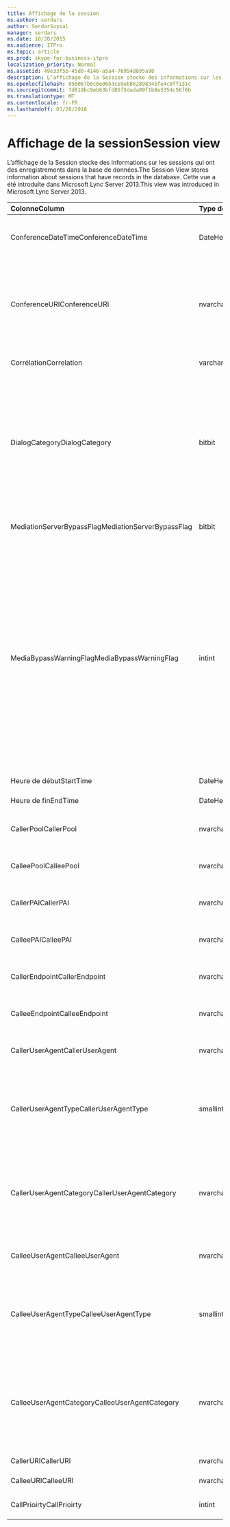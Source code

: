 ```yaml
---
title: Affichage de la session
ms.author: serdars
author: SerdarSoysal
manager: serdars
ms.date: 10/20/2015
ms.audience: ITPro
ms.topic: article
ms.prod: skype-for-business-itpro
localization_priority: Normal
ms.assetid: 49e33f5b-45d0-4146-a5a4-76954d895a98
description: L’affichage de la Session stocke des informations sur les sessions qui ont des enregistrements dans la base de données. Cette vue a été introduite dans Microsoft Lync Server 2013.
ms.openlocfilehash: 056067b0c0e06b3ce9eb862898345fe4c8ff131c
ms.sourcegitcommit: 7d819bc9eb63bfd85f5dada09f1b8e5354c56f6b
ms.translationtype: MT
ms.contentlocale: fr-FR
ms.lasthandoff: 03/28/2018
---
```

# <a name="session-view"></a><span data-ttu-id="21b77-104">Affichage de la session</span><span class="sxs-lookup"><span data-stu-id="21b77-104">Session view</span></span>
 
<span data-ttu-id="21b77-105">L’affichage de la Session stocke des informations sur les sessions qui ont des enregistrements dans la base de données.</span><span class="sxs-lookup"><span data-stu-id="21b77-105">The Session View stores information about sessions that have records in the database.</span></span> <span data-ttu-id="21b77-106">Cette vue a été introduite dans Microsoft Lync Server 2013.</span><span class="sxs-lookup"><span data-stu-id="21b77-106">This view was introduced in Microsoft Lync Server 2013.</span></span>
  
|<span data-ttu-id="21b77-107">**Colonne**</span><span class="sxs-lookup"><span data-stu-id="21b77-107">**Column**</span></span>|<span data-ttu-id="21b77-108">**Type de données**</span><span class="sxs-lookup"><span data-stu-id="21b77-108">**Data Type**</span></span>|<span data-ttu-id="21b77-109">**Détails**</span><span class="sxs-lookup"><span data-stu-id="21b77-109">**Details**</span></span>|
|:-----|:-----|:-----|
|<span data-ttu-id="21b77-110">ConferenceDateTime</span><span class="sxs-lookup"><span data-stu-id="21b77-110">ConferenceDateTime</span></span>  <br/> |<span data-ttu-id="21b77-111">DateHeure</span><span class="sxs-lookup"><span data-stu-id="21b77-111">datetime</span></span>  <br/> |<span data-ttu-id="21b77-112">Référencé à partir de la Table MediaLine.</span><span class="sxs-lookup"><span data-stu-id="21b77-112">Referenced from the MediaLine Table.</span></span>  <br/> |
|<span data-ttu-id="21b77-113">ConferenceURI</span><span class="sxs-lookup"><span data-stu-id="21b77-113">ConferenceURI</span></span>  <br/> |<span data-ttu-id="21b77-114">nvarchar(450)</span><span class="sxs-lookup"><span data-stu-id="21b77-114">nvarchar(450)</span></span>  <br/> |<span data-ttu-id="21b77-115">Conférence URI si il s’agit d’une conférence, ou DialogID si ce est une session peer-to-peer.</span><span class="sxs-lookup"><span data-stu-id="21b77-115">Conference URI if this is a conference, or DialogID if this is a peer-to-peer session.</span></span>  <br/> |
|<span data-ttu-id="21b77-116">Corrélation</span><span class="sxs-lookup"><span data-stu-id="21b77-116">Correlation</span></span>  <br/> |<span data-ttu-id="21b77-117">varchar (max)</span><span class="sxs-lookup"><span data-stu-id="21b77-117">varchar(max)</span></span>  <br/> |<span data-ttu-id="21b77-118">ID de corrélation de la session.</span><span class="sxs-lookup"><span data-stu-id="21b77-118">Correlation ID of the session.</span></span>  <br/> |
|<span data-ttu-id="21b77-119">DialogCategory</span><span class="sxs-lookup"><span data-stu-id="21b77-119">DialogCategory</span></span>  <br/> |<span data-ttu-id="21b77-120">bit</span><span class="sxs-lookup"><span data-stu-id="21b77-120">bit</span></span>  <br/> |<span data-ttu-id="21b77-121">Catégorie de la boîte de dialogue ; 0 est Skype pour Business Server à la branche de serveur de médiation ; 1 est le serveur de médiation pour jambe de passerelle RTPC.</span><span class="sxs-lookup"><span data-stu-id="21b77-121">Dialog category; 0 is Skype for Business Server to Mediation Server leg; 1 is Mediation Server to PSTN gateway leg.</span></span>  <br/> |
|<span data-ttu-id="21b77-122">MediationServerBypassFlag</span><span class="sxs-lookup"><span data-stu-id="21b77-122">MediationServerBypassFlag</span></span>  <br/> |<span data-ttu-id="21b77-123">bit</span><span class="sxs-lookup"><span data-stu-id="21b77-123">bit</span></span>  <br/> |<span data-ttu-id="21b77-124">Indique si l’appel a été ignoré.</span><span class="sxs-lookup"><span data-stu-id="21b77-124">Indicates whether or not the call was bypassed.</span></span>  <br/> |
|<span data-ttu-id="21b77-125">MediaBypassWarningFlag</span><span class="sxs-lookup"><span data-stu-id="21b77-125">MediaBypassWarningFlag</span></span>  <br/> |<span data-ttu-id="21b77-126">int</span><span class="sxs-lookup"><span data-stu-id="21b77-126">int</span></span>  <br/> |<span data-ttu-id="21b77-127">Ce champ, le cas échéant, indique pourquoi un appel a été ignoré pas même si la mise en correspondance des ID du contournement.</span><span class="sxs-lookup"><span data-stu-id="21b77-127">This field, if present, indicates why a call was not bypassed even if the bypass IDs matched.</span></span> <span data-ttu-id="21b77-128">Pour Skype pour Business Server, une seule valeur est définie :</span><span class="sxs-lookup"><span data-stu-id="21b77-128">For Skype for Business Server, only one value is defined:</span></span>  <br/> <span data-ttu-id="21b77-129">0 x 0001 - ID de contournement inconnu pour l’adaptateur de réseau par défaut</span><span class="sxs-lookup"><span data-stu-id="21b77-129">0x0001 - Unknown bypass ID for Default network adapter</span></span>  <br/> |
|<span data-ttu-id="21b77-130">Heure de début</span><span class="sxs-lookup"><span data-stu-id="21b77-130">StartTime</span></span>  <br/> |<span data-ttu-id="21b77-131">DateHeure</span><span class="sxs-lookup"><span data-stu-id="21b77-131">datetime</span></span>  <br/> |<span data-ttu-id="21b77-132">Appelez l’heure de début.</span><span class="sxs-lookup"><span data-stu-id="21b77-132">Call start time.</span></span>  <br/> |
|<span data-ttu-id="21b77-133">Heure de fin</span><span class="sxs-lookup"><span data-stu-id="21b77-133">EndTime</span></span>  <br/> |<span data-ttu-id="21b77-134">DateHeure</span><span class="sxs-lookup"><span data-stu-id="21b77-134">datetime</span></span>  <br/> |<span data-ttu-id="21b77-135">Appelez l’heure de fin.</span><span class="sxs-lookup"><span data-stu-id="21b77-135">Call end time.</span></span>  <br/> |
|<span data-ttu-id="21b77-136">CallerPool</span><span class="sxs-lookup"><span data-stu-id="21b77-136">CallerPool</span></span>  <br/> |<span data-ttu-id="21b77-137">nvarchar(256)</span><span class="sxs-lookup"><span data-stu-id="21b77-137">nvarchar(256)</span></span>  <br/> |<span data-ttu-id="21b77-138">Nom de domaine complet de pool d’appelant.</span><span class="sxs-lookup"><span data-stu-id="21b77-138">Caller pool FQDN.</span></span>  <br/> |
|<span data-ttu-id="21b77-139">CalleePool</span><span class="sxs-lookup"><span data-stu-id="21b77-139">CalleePool</span></span>  <br/> |<span data-ttu-id="21b77-140">nvarchar(256)</span><span class="sxs-lookup"><span data-stu-id="21b77-140">nvarchar(256)</span></span>  <br/> |<span data-ttu-id="21b77-141">Pool appelé nom de domaine complet.</span><span class="sxs-lookup"><span data-stu-id="21b77-141">Callee pool FQDN.</span></span>  <br/> |
|<span data-ttu-id="21b77-142">CallerPAI</span><span class="sxs-lookup"><span data-stu-id="21b77-142">CallerPAI</span></span>  <br/> |<span data-ttu-id="21b77-143">nvarchar(450)</span><span class="sxs-lookup"><span data-stu-id="21b77-143">nvarchar(450)</span></span>  <br/> |<span data-ttu-id="21b77-144">Identité de p-affirmée l’appelant URI.</span><span class="sxs-lookup"><span data-stu-id="21b77-144">Caller's p-asserted identity URI.</span></span>  <br/> |
|<span data-ttu-id="21b77-145">CalleePAI</span><span class="sxs-lookup"><span data-stu-id="21b77-145">CalleePAI</span></span>  <br/> |<span data-ttu-id="21b77-146">nvarchar(450)</span><span class="sxs-lookup"><span data-stu-id="21b77-146">nvarchar(450)</span></span>  <br/> |<span data-ttu-id="21b77-147">Identité affirmée de p l’appelé URI.</span><span class="sxs-lookup"><span data-stu-id="21b77-147">Callee's p-asserted identity URI.</span></span>  <br/> |
|<span data-ttu-id="21b77-148">CallerEndpoint</span><span class="sxs-lookup"><span data-stu-id="21b77-148">CallerEndpoint</span></span>  <br/> |<span data-ttu-id="21b77-149">nvarchar(256)</span><span class="sxs-lookup"><span data-stu-id="21b77-149">nvarchar(256)</span></span>  <br/> |<span data-ttu-id="21b77-150">Nom du point de terminaison de l’appelant.</span><span class="sxs-lookup"><span data-stu-id="21b77-150">Caller's endpoint name.</span></span>  <br/> |
|<span data-ttu-id="21b77-151">CalleeEndpoint</span><span class="sxs-lookup"><span data-stu-id="21b77-151">CalleeEndpoint</span></span>  <br/> |<span data-ttu-id="21b77-152">nvarchar(256)</span><span class="sxs-lookup"><span data-stu-id="21b77-152">nvarchar(256)</span></span>  <br/> |<span data-ttu-id="21b77-153">Nom du point de terminaison de l’appelant.</span><span class="sxs-lookup"><span data-stu-id="21b77-153">Caller's endpoint name.</span></span>  <br/> |
|<span data-ttu-id="21b77-154">CallerUserAgent</span><span class="sxs-lookup"><span data-stu-id="21b77-154">CallerUserAgent</span></span>  <br/> |<span data-ttu-id="21b77-155">nvarchar(256)</span><span class="sxs-lookup"><span data-stu-id="21b77-155">nvarchar(256)</span></span>  <br/> |<span data-ttu-id="21b77-156">Chaîne d’agent utilisateur de l’appelant.</span><span class="sxs-lookup"><span data-stu-id="21b77-156">Caller's user agent string.</span></span>  <br/> |
|<span data-ttu-id="21b77-157">CallerUserAgentType</span><span class="sxs-lookup"><span data-stu-id="21b77-157">CallerUserAgentType</span></span>  <br/> |<span data-ttu-id="21b77-158">smallint</span><span class="sxs-lookup"><span data-stu-id="21b77-158">smallint</span></span>  <br/> |<span data-ttu-id="21b77-159">Type d’agent utilisateur de l’appelant.</span><span class="sxs-lookup"><span data-stu-id="21b77-159">Type of caller's user agent.</span></span> <span data-ttu-id="21b77-160">Consultez le [tableau de UserAgent](useragent.md) pour plus de détails.</span><span class="sxs-lookup"><span data-stu-id="21b77-160">See the [UserAgent table](useragent.md) for details.</span></span> <br/> |
|<span data-ttu-id="21b77-161">CallerUserAgentCategory</span><span class="sxs-lookup"><span data-stu-id="21b77-161">CallerUserAgentCategory</span></span>  <br/> |<span data-ttu-id="21b77-162">nvarchar (64)</span><span class="sxs-lookup"><span data-stu-id="21b77-162">nvarchar (64)</span></span>  <br/> |<span data-ttu-id="21b77-163">Catégorie de l’agent utilisateur de l’appelant.</span><span class="sxs-lookup"><span data-stu-id="21b77-163">Category of caller's user agent.</span></span> <span data-ttu-id="21b77-164">Consultez le [tableau de UserAgentDef (QoE)](useragentdef-qoe.md) pour plus d’informations.</span><span class="sxs-lookup"><span data-stu-id="21b77-164">See the [UserAgentDef table (QoE)](useragentdef-qoe.md) for details.</span></span> <br/> |
|<span data-ttu-id="21b77-165">CalleeUserAgent</span><span class="sxs-lookup"><span data-stu-id="21b77-165">CalleeUserAgent</span></span>  <br/> |<span data-ttu-id="21b77-166">nvarchar(256)</span><span class="sxs-lookup"><span data-stu-id="21b77-166">nvarchar(256)</span></span>  <br/> |<span data-ttu-id="21b77-167">Chaîne d’agent utilisateur l’appelé.</span><span class="sxs-lookup"><span data-stu-id="21b77-167">Callee's user agent string.</span></span>  <br/> |
|<span data-ttu-id="21b77-168">CalleeUserAgentType</span><span class="sxs-lookup"><span data-stu-id="21b77-168">CalleeUserAgentType</span></span>  <br/> |<span data-ttu-id="21b77-169">smallint</span><span class="sxs-lookup"><span data-stu-id="21b77-169">smallint</span></span>  <br/> |<span data-ttu-id="21b77-170">Type d’agent utilisateur de l’appelé.</span><span class="sxs-lookup"><span data-stu-id="21b77-170">Type of user agent for the callee.</span></span> <span data-ttu-id="21b77-171">Consultez le [tableau de UserAgent](useragent.md) pour plus de détails.</span><span class="sxs-lookup"><span data-stu-id="21b77-171">See the [UserAgent table](useragent.md) for details.</span></span> <br/> |
|<span data-ttu-id="21b77-172">CalleeUserAgentCategory</span><span class="sxs-lookup"><span data-stu-id="21b77-172">CalleeUserAgentCategory</span></span>  <br/> |<span data-ttu-id="21b77-173">nvarchar (64)</span><span class="sxs-lookup"><span data-stu-id="21b77-173">nvarchar (64)</span></span>  <br/> |<span data-ttu-id="21b77-174">Catégorie de l’agent utilisateur de l’appelé.</span><span class="sxs-lookup"><span data-stu-id="21b77-174">User agent category for the callee.</span></span> <span data-ttu-id="21b77-175">Consultez le [tableau de UserAgentDef (QoE)](useragentdef-qoe.md) pour plus d’informations.</span><span class="sxs-lookup"><span data-stu-id="21b77-175">See the [UserAgentDef table (QoE)](useragentdef-qoe.md) for details.</span></span> <br/> |
|<span data-ttu-id="21b77-176">CallerURI</span><span class="sxs-lookup"><span data-stu-id="21b77-176">CallerURI</span></span>  <br/> |<span data-ttu-id="21b77-177">nvarchar(450)</span><span class="sxs-lookup"><span data-stu-id="21b77-177">nvarchar(450)</span></span>  <br/> |<span data-ttu-id="21b77-178">URI de l’appelant.</span><span class="sxs-lookup"><span data-stu-id="21b77-178">Caller's URI.</span></span>  <br/> |
|<span data-ttu-id="21b77-179">CalleeURI</span><span class="sxs-lookup"><span data-stu-id="21b77-179">CalleeURI</span></span>  <br/> |<span data-ttu-id="21b77-180">nvarchar(450)</span><span class="sxs-lookup"><span data-stu-id="21b77-180">nvarchar(450)</span></span>  <br/> |<span data-ttu-id="21b77-181">URI de l’appelé.</span><span class="sxs-lookup"><span data-stu-id="21b77-181">Callee's URI.</span></span>  <br/> |
|<span data-ttu-id="21b77-182">CallPrioirty</span><span class="sxs-lookup"><span data-stu-id="21b77-182">CallPrioirty</span></span>  <br/> |<span data-ttu-id="21b77-183">int</span><span class="sxs-lookup"><span data-stu-id="21b77-183">int</span></span>  <br/> |<span data-ttu-id="21b77-184">Priorité de l’appel.</span><span class="sxs-lookup"><span data-stu-id="21b77-184">Priority of the call.</span></span>  <br/> |
   

